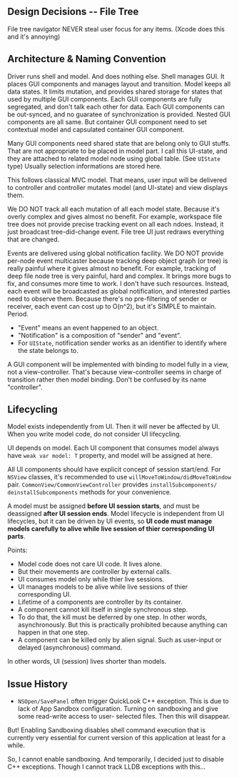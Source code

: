 




Design Decisions -- File Tree
------------------------------
File tree navigator NEVER steal user focus for any items. (Xcode does this and it's annoying)









Architecture & Naming Convention
--------------------------------
Driver runs shell and model. And does nothing else.
Shell manages GUI. It places GUI components and manages layout and transition.
Model keeps all data states. It limits mutation, and provides shared storage for states that 
used by multiple GUI components.
Each GUI components are fully segregated, and don't talk each other for data. Each GUI 
components can be out-synced, and no guaratee of synchronization is provided.
Nested GUI components are all same. But container GUI component need to set 
contextual model and capsulated container GUI component.

Many GUI components need shared state that are belong only to GUI stuffs. That are not 
appropriate to be placed in model part. I call this UI-state, and they are attached to related
model node using global table. (See `UIState` type) Usually selection informations are stored
here.

This follows classical MVC model. That means, user input will be delivered to controller and
controller mutates model (and UI-state) and view displays them. 

We DO NOT track all each mutation of all each model state. Because it's overly complex and gives
almost no benefit. For example, workspace file tree does not provide precise tracking event on 
all each ndoes. Instead, it just broadcast tree-did-change event. File tree UI just redraws
everything that are changed.

Events are delivered using global notification facility. We DO NOT provide per-node event 
multicaster because tracking deep object graph (or tree) is really painful where it gives 
almost no benefit. For example, tracking of deep file node tree is very painful, hard and 
complex. It brings more bugs to fix, and consumes more time to work. I don't have such 
resources. Instead, each event will be broadcasted as global notification, and interested 
parties need to observe them. Because there's no pre-filtering of sender or receiver, each 
event can cost up to O(n^2), but it's SIMPLE to maintain. Period.

- "Event" means an event happened to an object. 
- "Notification" is a composition of "sender" and "event".
- For `UIState`, notification sender works as an identifier to identify where 
the state belongs to.

A GUI component will be implemented with binding to model fully in a view, not a view-controller. 
That's because view-controller seems in charge of transition rather then model binding. Don't
be confused by its name "controller".


























Lifecycling
-----------
Model exists independently from UI. Then it will never be affected by UI.
When you write model code, do not consider UI lifecycling.

UI depends on model. Each UI component that consumes model always have 
`weak var model: T` property, and model will be assigned at here. 

All UI components should have explicit concept of session start/end. For
`NSView` classes, it's recommended to use `willMoveToWindow/didMoveToWindow`
pair. `CommonView/CommonViewController` provides `installSubcomponents/
deinstallSubcomponents` methods for your convenience.

A model must be assigned **before UI session starts**, and must be deassigned
**after UI session ends**. Model lifecycle is independent from UI lifecycles,
but it can be driven by UI events, so **UI code must manage models carefully 
to alive while live session of thier corresponding UI parts**.

Points:

-	Model code does not care UI code. It lives alone.
-	But their movements are controller by external calls.
-	UI consumes model only while thier live sessions.
-	UI manages models to be alive while live sessions of thier 
corresponding UI.
-	Lifetime of a components are controller by its container.
-	A component cannot kill itself in single synchronous step.
-	To do that, the kill must be deferred by one step.
In other words, asynchronously. But this is practically
prohibited because anything can happen in that one step.
-	A component can be killed only by alien signal.
Such as user-input or delayed (asynchronous) command.

In other words, UI (session) lives shorter than models.


















Issue History
-------------

-	`NSOpen/SavePanel` often trigger QuickLook C++ exception.
This is due to lack of App Sandbox configuration. Turning 
on sandboxing and give some read-write access to user-
selected files. Then this will disappear. 

But! Enabling Sandboxing disables shell command execution
that is currently very essential for current version of 
this application at least for a while.

So, I cannot enable sandboxing. And temporarily, I decided
just to disable C++ exceptions. Though I cannot track LLDB
exceptions with this...







